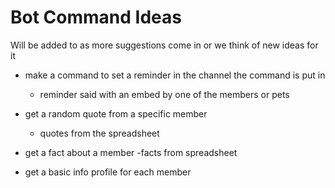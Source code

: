 # Bot Command Ideas
Will be added to as more suggestions come in or we think of new ideas for it


- make a command to set a reminder in the channel the command is put in
	- reminder said with an embed by one of the members or pets
	
- get a random quote from a specific member
	- quotes from the spreadsheet
	
- get a fact about a member
	-facts from spreadsheet
	
- get a basic info profile for each member

